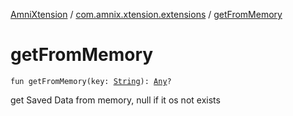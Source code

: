 [AmniXtension](../index.md) / [com.amnix.xtension.extensions](index.md) / [getFromMemory](./get-from-memory.md)

# getFromMemory

`fun getFromMemory(key: `[`String`](https://kotlinlang.org/api/latest/jvm/stdlib/kotlin/-string/index.html)`): `[`Any`](https://kotlinlang.org/api/latest/jvm/stdlib/kotlin/-any/index.html)`?`

get Saved Data from memory, null if it os not exists

